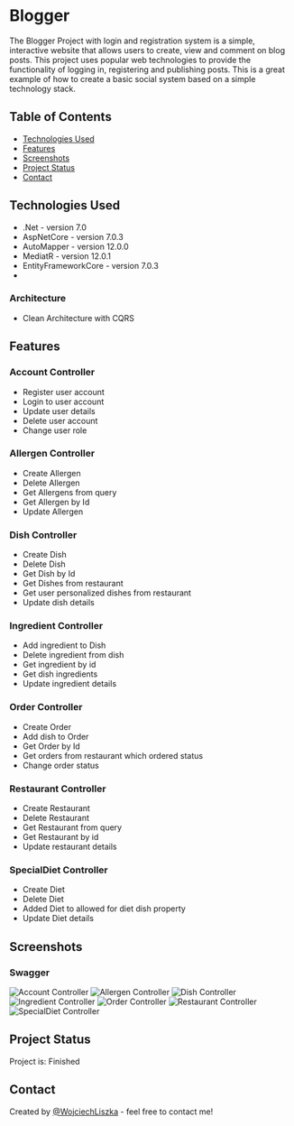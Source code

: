# Blogger
The Blogger Project with login and registration system is a simple, interactive website that allows users to create, view and comment on blog posts. This project uses popular web technologies to provide the functionality of logging in, registering and publishing posts. This is a great example of how to create a basic social system based on a simple technology stack.

## Table of Contents
* [Technologies Used](#technologies-used)
* [Features](#features)
* [Screenshots](#screenshots)
* [Project Status](#project-status)
* [Contact](#contact)

## Technologies Used
- .Net - version 7.0
- AspNetCore - version 7.0.3
- AutoMapper - version 12.0.0
- MediatR - version 12.0.1
- EntityFrameworkCore - version 7.0.3
- 
### Architecture 
- Clean Architecture with CQRS

## Features

### Account Controller
- Register user account
- Login to user account
- Update user details
- Delete user account
- Change user role

### Allergen Controller
- Create Allergen
- Delete Allergen
- Get Allergens from query
- Get Allergen by Id
- Update Allergen

### Dish Controller
- Create Dish
- Delete Dish
- Get Dish by Id
- Get Dishes from restaurant
- Get user personalized dishes from restaurant
- Update dish details

### Ingredient Controller
- Add ingredient to Dish
- Delete ingredient from dish
- Get ingredient by id
- Get dish ingredients
- Update ingredient details

### Order Controller
- Create Order
- Add dish to Order
- Get Order by Id
- Get orders from restaurant which ordered status
- Change order status

### Restaurant Controller
- Create Restaurant
- Delete Restaurant
- Get Restaurant from query
- Get Restaurant by id
- Update restaurant details

### SpecialDiet Controller
- Create Diet
- Delete Diet
- Added Diet to allowed for diet dish property
- Update Diet details





## Screenshots

### Swagger
![Account Controller](src/swagger1.png)
![Allergen Controller](src/swagger2.png)
![Dish Controller](src/swagger3.png)
![Ingredient Controller](src/swagger4.png)
![Order Controller](src/swagger5.png)
![Restaurant Controller](src/swagger6.png)
![SpecialDiet Controller](src/swagger7.png)



## Project Status
Project is: Finished








## Contact
Created by [@WojciechLiszka](https://www.linkedin.com/in/wojciech-liszka-576445268/) - feel free to contact me!
